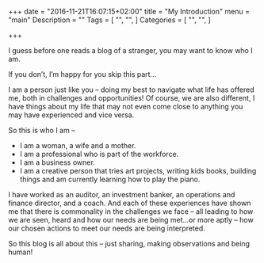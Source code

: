 +++
date = "2016-11-21T16:07:15+02:00"
title = "My Introduction"
menu = "main"
Description = ""
Tags = [
  "",
  "",
]
Categories = [
  "",
  "",
]

+++

I guess before one reads a blog of a stranger, you may want to know who I am.

If you don’t, I’m happy for you skip this part...
 
I am a person just like you – doing my best to navigate what life has offered me, both in challenges and opportunities!  Of course, we are also different, I have things about my life that may not even come close to anything you may have experienced and vice versa.  
 
So this is who I am –
 
* I am a woman, a wife and a mother.
* I am a professional who is part of the workforce.
* I am a business owner.
* I am a creative person that tries art projects, writing kids books, building things and am currently learning how to play the piano.
 
I have worked as an auditor, an investment banker, an operations and finance director, and a coach. And each of these experiences have shown me that there is commonality in the challenges we face – all leading to how we are seen, heard and how our needs are being met...or more aptly – how our chosen actions to meet our needs are being interpreted.
 
So this blog is all about this – just sharing, making observations and being human!
